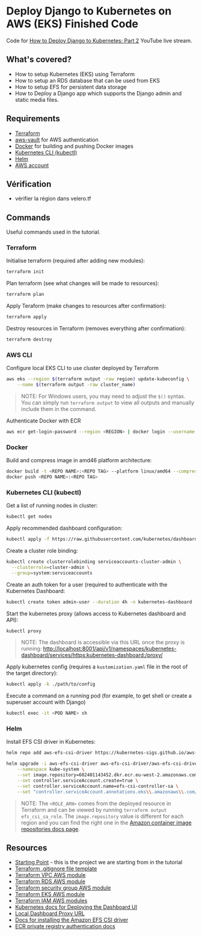 # Deploy Django to Kubernetes on AWS (EKS) Finished Code

Code for [How to Deploy Django to Kubernetes: Part 2](https://youtube.com/live/X_00g6HQwvI) YouTube live stream.

## What's covered?

 * How to setup Kubernetes (EKS) using Terraform
 * How to setup an RDS database that can be used from EKS
 * How to setup EFS for persistent data storage
 * How to Deploy a Django app which supports the Django admin and static media files.

## Requirements

 * [Terraform](https://developer.hashicorp.com/terraform/downloads?product_intent=terraform)
 * [aws-vault](https://github.com/99designs/aws-vault) for AWS authentication
 * [Docker](https://docs.docker.com/engine/install/) for building and pushing Docker images 
 * [Kubernetes CLI (kubectl)](https://kubernetes.io/docs/tasks/tools/install-kubectl-windows/)
 * [Helm](https://helm.sh/docs/intro/quickstart/#install-helm)
 * [AWS account](https://aws.amazon.com/free/)

## Vérification
  * vérifier la région dans velero.tf


## Commands

Useful commands used in the tutorial.

### Terraform

Initialise terraform (required after adding new modules):
```sh
terraform init
```

Plan terraform (see what changes will be made to resources):
```sh
terraform plan
```

Apply Teraform (make changes to resources after confirmation):
```sh
terraform apply
```

Destroy resources in Terraform (removes everything after confirmation):
```sh
terraform destroy
```

### AWS CLI

Configure local EKS CLI to use cluster deployed by Terraform
```sh
aws eks --region $(terraform output -raw region) update-kubeconfig \
    --name $(terraform output -raw cluster_name)
```

 > NOTE: For Windows users, you may need to adjust the `$()` syntax. You can simply run `terraform output` to view all outputs and manually include them in the command.

Authenticate Docker with ECR

```sh
aws ecr get-login-password --region <REGION> | docker login --username AWS --password-stdin <ACCOUNT ID>.dkr.ecr.<REGION>.amazonaws.com
```

### Docker

Build and compress image in amd46 platform architecture:

```sh
docker build -t <REPO NAME>:<REPO TAG> --platform linux/amd64 --compress .
docker push <REPO NAME>:<REPO TAG>
```

### Kubernetes CLI (kubectl)

Get a list of running nodes in cluster:
```sh
kubectl get nodes
```

Apply recommended dashboard configuration:

```sh
kubectl apply -f https://raw.githubusercontent.com/kubernetes/dashboard/v2.7.0/aio/deploy/recommended.yaml
```

Create a cluster role binding:
```sh
kubectl create clusterrolebinding serviceaccounts-cluster-admin \
  --clusterrole=cluster-admin \
  --group=system:serviceaccounts
```

Create an auth token for a user (required to authenticate with the Kubernetes Dashboard:
```sh
kubectl create token admin-user --duration 4h -n kubernetes-dashboard
```

Start the kubernetes proxy (allows access to Kubernetes dashboard and API):

```sh
kubectl proxy
```

 > NOTE: The dashboard is accessible via this URL once the proxy is running: [http://localhost:8001/api/v1/namespaces/kubernetes-dashboard/services/https:kubernetes-dashboard:/proxy/](http://localhost:8001/api/v1/namespaces/kubernetes-dashboard/services/https:kubernetes-dashboard:/proxy/)

Apply kubernetes config (requires a `kustomization.yaml` file in the root of the target directory):
```sh
kubectl apply -k ./path/to/config
```

Execute a command on a running pod (for example, to get shell or create a superuser account with Django)

```sh
kubectl exec -it <POD NAME> sh
```


### Helm

Install EFS CSI driver in Kubernetes:

```sh
helm repo add aws-efs-csi-driver https://kubernetes-sigs.github.io/aws-efs-csi-driver/

helm upgrade -i aws-efs-csi-driver aws-efs-csi-driver/aws-efs-csi-driver \
    --namespace kube-system \
    --set image.repository=602401143452.dkr.ecr.eu-west-2.amazonaws.com/eks/aws-efs-csi-driver \
    --set controller.serviceAccount.create=true \
    --set controller.serviceAccount.name=efs-csi-controller-sa \
    --set "controller.serviceAccount.annotations.eks\\.amazonaws\\.com/role-arn"=<ROLE_ARN>
```

 > NOTE: The `<ROLE_ARN>` comes from the deployed resource in Terraform and can be viewed by running `terraform output efs_csi_sa_role`.
 > The `image.repository` value is different for each region and you can find the right one in the [Amazon container image repositories docs page](https://docs.aws.amazon.com/eks/latest/userguide/add-ons-images.html).

## Resources

 * [Starting Point](https://github.com/LondonAppDeveloper/aws-django-eks-tutorial-starter) - this is the project we are starting from in the tutorial
 * [Terraform .gitignore file template](https://github.com/github/gitignore/blob/main/Terraform.gitignore)
 * [Terraform VPC AWS module](https://registry.terraform.io/modules/terraform-aws-modules/vpc/aws/latest)
 * [Terraform RDS AWS module](https://registry.terraform.io/modules/terraform-aws-modules/rds/aws/latest)
 * [Terraform security group AWS module](https://registry.terraform.io/modules/terraform-aws-modules/security-group/aws/latest)
 * [Terraform EKS AWS module](https://registry.terraform.io/modules/terraform-aws-modules/eks/aws/latest)
 * [Terraform IAM AWS modules](https://registry.terraform.io/modules/terraform-aws-modules/iam/aws/latest)
 * [Kubernetes docs for Deploying the Dashboard UI](https://kubernetes.io/docs/tasks/access-application-cluster/web-ui-dashboard/#deploying-the-dashboard-ui)
 * [Local Dashboard Proxy URL](http://localhost:8001/api/v1/namespaces/kubernetes-dashboard/services/https:kubernetes-dashboard:/proxy/)
 * [Docs for installing the Amazon EFS CSI driver](https://docs.aws.amazon.com/eks/latest/userguide/efs-csi.html)
 * [ECR private registry authentication docs](https://docs.aws.amazon.com/AmazonECR/latest/userguide/registry_auth.html)

